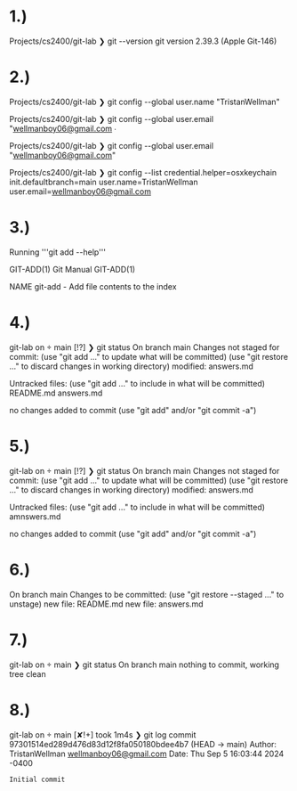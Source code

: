 # 1.)

Projects/cs2400/git-lab
❯ git --version
git version 2.39.3 (Apple Git-146)

# 2.)

Projects/cs2400/git-lab
❯ git config --global user.name "TristanWellman"

Projects/cs2400/git-lab
❯ git config --global user.email "wellmanboy06@gmail.com
∙

Projects/cs2400/git-lab
❯ git config --global user.email "wellmanboy06@gmail.com"

Projects/cs2400/git-lab
❯ git config --list
credential.helper=osxkeychain
init.defaultbranch=main
user.name=TristanWellman
user.email=wellmanboy06@gmail.com

# 3.)

Running '''git add --help'''

GIT-ADD(1)                                                 Git Manual                                                GIT-ADD(1)

NAME
       git-add - Add file contents to the index

# 4.)

git-lab on  main [!?]
❯ git status
On branch main
Changes not staged for commit:
  (use "git add <file>..." to update what will be committed)
  (use "git restore <file>..." to discard changes in working directory)
	modified:   answers.md

Untracked files:
  (use "git add <file>..." to include in what will be committed)
    README.md
	answers.md

no changes added to commit (use "git add" and/or "git commit -a")

# 5.)

git-lab on  main [!?]
❯ git status
On branch main
Changes not staged for commit:
  (use "git add <file>..." to update what will be committed)
  (use "git restore <file>..." to discard changes in working directory)
	modified:   answers.md

Untracked files:
  (use "git add <file>..." to include in what will be committed)
	amnswers.md

no changes added to commit (use "git add" and/or "git commit -a")


# 6.)

On branch main
Changes to be committed:
  (use "git restore --staged <file>..." to unstage)
    new file:   README.md
	new file:   answers.md

# 7.)

git-lab on  main
❯ git status
On branch main
nothing to commit, working tree clean

# 8.)

git-lab on  main [✘!+] took 1m4s
❯ git log
commit 97301514ed289d476d83d12f8fa050180bdee4b7 (HEAD -> main)
Author: TristanWellman <wellmanboy06@gmail.com>
Date:   Thu Sep 5 16:03:44 2024 -0400

    Initial commit




